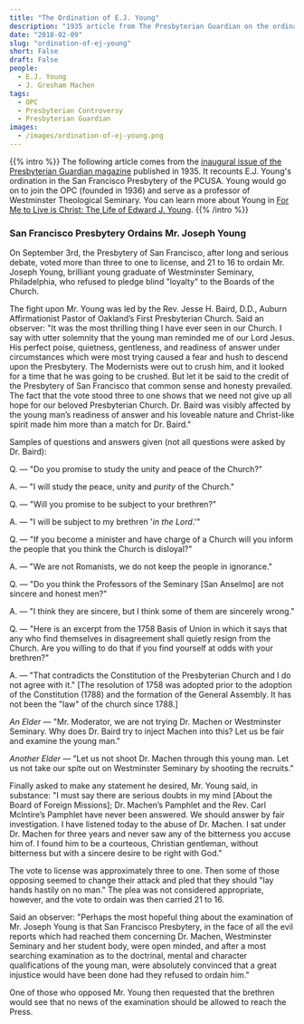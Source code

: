 ```yaml
---
title: "The Ordination of E.J. Young"
description: "1935 article from The Presbyterian Guardian on the ordination of E.J. Young into the PCUSA"
date: "2018-02-09"
slug: "ordination-of-ej-young"
short: False
draft: False
people:
  - E.J. Young
  - J. Gresham Machen
tags:
  - OPC
  - Presbyterian Controversy
  - Presbyterian Guardian
images:
  - /images/ordination-of-ej-young.png
---
```


{{% intro %}}
The following article comes from the [inaugural issue of the Presbyterian Guardian magazine](https://www.opc.org/guardian.html) published in 1935.
It recounts E.J. Young's ordination in the San Francisco Presbytery of the PCUSA. Young would go on to join the OPC (founded in 1936) and serve as a professor of Westminster
Theological Seminary. You can learn more about Young in [For Me to Live is Christ: The Life of Edward J. Young](https://store.opc.org/ProductDetails.asp?ProductCode=EJ-Young-Biography).
{{% /intro %}}

### San Francisco Presbytery Ordains Mr. Joseph Young

On September 3rd, the Presbytery of San Francisco, after long and serious debate, voted more than three to one to license, and 21 to 16 to ordain Mr. Joseph Young, brilliant young graduate of Westminster Seminary, Philadelphia, who refused to pledge blind "loyalty" to the Boards of the Church.

The fight upon Mr. Young was led by the Rev. Jesse H. Baird, D.D., Auburn Affirmationist Pastor of Oakland’s First Presbyterian Church. Said an observer: "It was the most thrilling thing I have ever seen in our Church. I say with utter solemnity that the young man reminded me of our Lord Jesus. His perfect poise, quietness, gentleness, and readiness of answer under circumstances which were most trying caused a fear and hush to descend upon the Presbytery. The Modernists were out to crush him, and it looked for a time that he was going to be crushed. But let it be said to the credit of the Presbytery of San Francisco that common sense and honesty prevailed. The fact that the vote stood three to one shows that we need not give up all hope for our beloved Presbyterian Church. Dr. Baird was visibly affected by the young man’s readiness of answer and his loveable nature and Christ-like spirit made him more than a match for Dr. Baird."

Samples of questions and answers given (not all questions were asked by Dr. Baird):

Q. — "Do you promise to study the unity and peace of the Church?"

A. — "I will study the peace, unity and _purity_ of the Church."

Q. — "Will you promise to be subject to your brethren?"

A. — "I will be subject to my brethren '_in the Lord_.'"

Q. — "If you become a minister and have charge of a Church will you inform the people that you think the Church is disloyal?"

A. — "We are not Romanists, we do not keep the people in ignorance."

Q. — "Do you think the Professors of the Seminary [San Anselmo] are not sincere and honest men?"

A. — "I think they are sincere, but I think some of them are sincerely wrong."

Q. — "Here is an excerpt from the 1758 Basis of Union in which it says that any who find themselves in disagreement shall quietly resign from the Church. Are you willing to do that if you find yourself at odds with your brethren?"

A. — "That contradicts the Constitution of the Presbyterian Church and I do not agree with it." [The resolution of 1758 was adopted prior to the adoption of the Constitution (1788) and the formation of the General Assembly. It has not been the "law" of the church since 1788.]

_An Elder_ — "Mr. Moderator, we are not trying Dr. Machen or Westminster Seminary. Why does Dr. Baird try to inject Machen into this? Let us be fair and examine the young man."

_Another Elder_ — "Let us not shoot Dr. Machen through this young man. Let us not take our spite out on Westminster Seminary by shooting the recruits."

Finally asked to make any statement he desired, Mr. Young said, in substance: "I must say there are serious doubts in my mind [About the Board of Foreign Missions]; Dr. Machen’s Pamphlet and the Rev. Carl Mclntire’s Pamphlet have never been answered. We should answer by fair investigation. I have listened today to the abuse of Dr. Machen. I sat under Dr. Machen for three years and never saw any of the bitterness you accuse him of. I found him to be a courteous, Christian gentleman, without bitterness but with a sincere desire to be right with God."

The vote to license was approximately three to one. Then some of those opposing seemed to change their attack and pled that they should "lay hands hastily on no man." The plea was not considered appropriate, however, and the vote to ordain was then carried 21 to 16.

Said an observer: "Perhaps the most hopeful thing about the examination of Mr. Joseph Young is that San Francisco Presbytery, in the face of all the evil reports which had reached them concerning Dr. Machen, Westminster Seminary and her student body, were open minded, and after a most searching examination as to the doctrinal, mental and character qualifications of the young man, were absolutely convinced that a great injustice would have been done had they refused to ordain him."

One of those who opposed Mr. Young then requested that the brethren would see that no news of the examination should be allowed to reach the Press.
